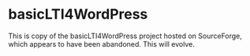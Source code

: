 basicLTI4WordPress
==================

This is copy of the basicLTI4WordPress project hosted on SourceForge, which appears to have been abandoned. This will evolve.